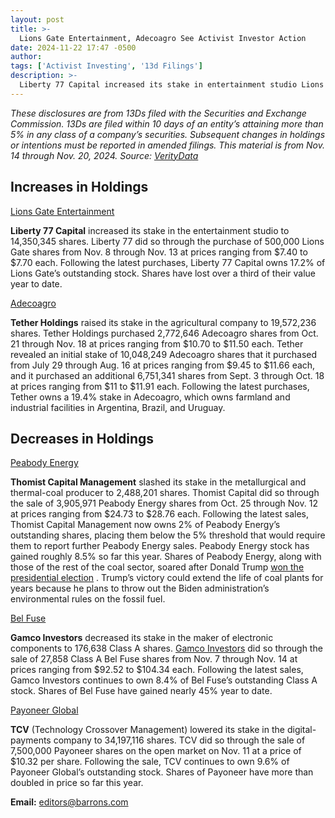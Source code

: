 ```yaml
---
layout: post
title: >-
  Lions Gate Entertainment, Adecoagro See Activist Investor Action
date: 2024-11-22 17:47 -0500
author: 
tags: ['Activist Investing', '13d Filings']
description: >-
  Liberty 77 Capital increased its stake in entertainment studio Lions Gate Entertainment. Tether Holdings bought more shares of agricultural firm Adecoagro.
---
```





 


 





*These disclosures are from 13Ds filed with the Securities and Exchange Commission. 13Ds are filed within 10 days of an entity’s attaining more than 5% in any class of a company’s securities. Subsequent changes in holdings or intentions must be reported in amended filings. This material is from Nov. 14 through Nov. 20, 2024. Source: [VerityData](http://www.verityplatform.com)*


Increases in Holdings
---------------------

 
[Lions Gate Entertainment](https://www.barrons.com/market-data/stocks/LGF.A)
  

**Liberty 77 Capital** 
increased its stake in the entertainment studio to 14,350,345 shares. Liberty 77 did so through the purchase of 500,000 Lions Gate shares from Nov. 8 through Nov. 13 at prices ranging from \$7.40 to \$7.70 each. Following the latest purchases, Liberty 77 Capital owns 17.2% of Lions Gate’s outstanding stock. Shares have lost over a third of their value year to date.


 
[Adecoagro](https://www.barrons.com/market-data/stocks/AGRO)
  

**Tether Holdings** 
raised its stake in the agricultural company to 19,572,236 shares. Tether Holdings purchased 2,772,646 Adecoagro shares from Oct. 21 through Nov. 18 at prices ranging from \$10.70 to \$11.50 each. Tether revealed an initial stake of 10,048,249 Adecoagro shares that it purchased from July 29 through Aug. 16 at prices ranging from \$9.45 to \$11.66 each, and it purchased an additional 6,751,341 shares from Sept. 3 through Oct. 18 at prices ranging from \$11 to \$11.91 each. Following the latest purchases, Tether owns a 19.4% stake in Adecoagro, which owns farmland and industrial facilities in Argentina, Brazil, and Uruguay.


Decreases in Holdings
---------------------

 
[Peabody Energy](https://www.barrons.com/market-data/stocks/BTU)
  

**Thomist Capital Management** 
slashed its stake in the metallurgical and thermal-coal producer to 2,488,201 shares. Thomist Capital did so through the sale of 3,905,971 Peabody Energy shares from Oct. 25 through Nov. 12 at prices ranging from \$24.73 to \$28.76 each. Following the latest sales, Thomist Capital Management now owns 2% of Peabody Energy’s outstanding shares, placing them below the 5% threshold that would require them to report further Peabody Energy sales. Peabody Energy stock has gained roughly 8.5% so far this year. Shares of Peabody Energy, along with those of the rest of the coal sector, soared after Donald Trump
[won the presidential election](https://www.barrons.com/articles/coal-stocks-election-results-trump-bcaa5926?mod=article_inline)
. Trump’s victory could extend the life of coal plants for years because he plans to throw out the Biden administration’s environmental rules on the fossil fuel.



[Bel Fuse](https://www.barrons.com/market-data/stocks/BELFA)
  

**Gamco Investors**
decreased its stake in the maker of electronic components to 176,638 Class A shares.
[Gamco Investors](https://www.barrons.com/market-data/stocks/GAMI)
did so through the sale of 27,858 Class A Bel Fuse shares from Nov. 7 through Nov. 14 at prices ranging from \$92.52 to \$104.34 each. Following the latest sales, Gamco Investors continues to own 8.4% of Bel Fuse’s outstanding Class A stock. Shares of Bel Fuse have gained nearly 45% year to date.



[Payoneer Global](https://www.barrons.com/market-data/stocks/PAYO)
  

**TCV** 
(Technology Crossover Management) lowered its stake in the digital-payments company to 34,197,116 shares. TCV did so through the sale of 7,500,000 Payoneer shares on the open market on Nov. 11 at a price of \$10.32 per share. Following the sale, TCV continues to own 9.6% of Payoneer Global’s outstanding stock. Shares of Payoneer have more than doubled in price so far this year.





**Email:** 
[editors@barrons.com](mailto:editors@barrons.com)









